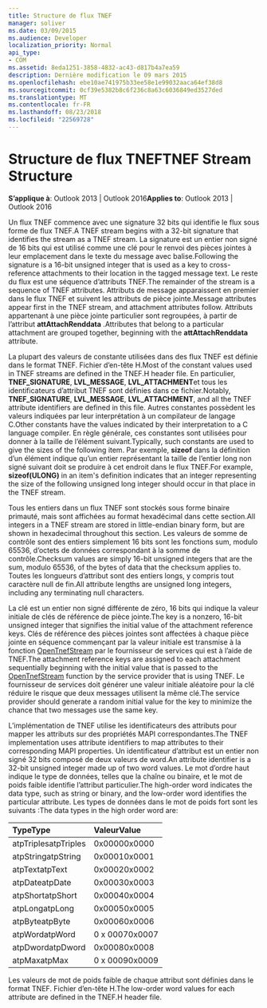 ```yaml
---
title: Structure de flux TNEF
manager: soliver
ms.date: 03/09/2015
ms.audience: Developer
localization_priority: Normal
api_type:
- COM
ms.assetid: 8eda1251-3858-4832-ac43-d817b4a7ea59
description: Dernière modification le 09 mars 2015
ms.openlocfilehash: ebe10ae741975b33ee58e1e99032aaca64ef38d8
ms.sourcegitcommit: 0cf39e5382b8c6f236c8a63c6036849ed3527ded
ms.translationtype: MT
ms.contentlocale: fr-FR
ms.lasthandoff: 08/23/2018
ms.locfileid: "22569728"
---
```

# <a name="tnef-stream-structure"></a><span data-ttu-id="87520-103">Structure de flux TNEF</span><span class="sxs-lookup"><span data-stu-id="87520-103">TNEF Stream Structure</span></span>

  
  
<span data-ttu-id="87520-104">**S’applique à**: Outlook 2013 | Outlook 2016</span><span class="sxs-lookup"><span data-stu-id="87520-104">**Applies to**: Outlook 2013 | Outlook 2016</span></span> 
  
<span data-ttu-id="87520-105">Un flux TNEF commence avec une signature 32 bits qui identifie le flux sous forme de flux TNEF.</span><span class="sxs-lookup"><span data-stu-id="87520-105">A TNEF stream begins with a 32-bit signature that identifies the stream as a TNEF stream.</span></span> <span data-ttu-id="87520-106">La signature est un entier non signé de 16 bits qui est utilisé comme une clé pour le renvoi des pièces jointes à leur emplacement dans le texte du message avec balise.</span><span class="sxs-lookup"><span data-stu-id="87520-106">Following the signature is a 16-bit unsigned integer that is used as a key to cross-reference attachments to their location in the tagged message text.</span></span> <span data-ttu-id="87520-107">Le reste du flux est une séquence d’attributs TNEF.</span><span class="sxs-lookup"><span data-stu-id="87520-107">The remainder of the stream is a sequence of TNEF attributes.</span></span> <span data-ttu-id="87520-108">Attributs de message apparaissent en premier dans le flux TNEF et suivent les attributs de pièce jointe.</span><span class="sxs-lookup"><span data-stu-id="87520-108">Message attributes appear first in the TNEF stream, and attachment attributes follow.</span></span> <span data-ttu-id="87520-109">Attributs appartenant à une pièce jointe particulier sont regroupées, à partir de l’attribut **attAttachRenddata** .</span><span class="sxs-lookup"><span data-stu-id="87520-109">Attributes that belong to a particular attachment are grouped together, beginning with the **attAttachRenddata** attribute.</span></span> 
  
<span data-ttu-id="87520-110">La plupart des valeurs de constante utilisées dans des flux TNEF est définie dans le format TNEF. Fichier d’en-tête H.</span><span class="sxs-lookup"><span data-stu-id="87520-110">Most of the constant values used in TNEF streams are defined in the TNEF.H header file.</span></span> <span data-ttu-id="87520-111">En particulier, **TNEF_SIGNATURE**, **LVL_MESSAGE**, **LVL_ATTACHMENT**et tous les identificateurs d’attribut TNEF sont définies dans ce fichier.</span><span class="sxs-lookup"><span data-stu-id="87520-111">Notably, **TNEF_SIGNATURE**, **LVL_MESSAGE**, **LVL_ATTACHMENT**, and all the TNEF attribute identifiers are defined in this file.</span></span> <span data-ttu-id="87520-112">Autres constantes possèdent les valeurs indiquées par leur interprétation à un compilateur de langage C.</span><span class="sxs-lookup"><span data-stu-id="87520-112">Other constants have the values indicated by their interpretation to a C language compiler.</span></span> <span data-ttu-id="87520-113">En règle générale, ces constantes sont utilisées pour donner à la taille de l’élément suivant.</span><span class="sxs-lookup"><span data-stu-id="87520-113">Typically, such constants are used to give the sizes of the following item.</span></span> <span data-ttu-id="87520-114">Par exemple, **sizeof** dans la définition d’un élément indique qu’un entier représentant la taille de l’entier long non signé suivant doit se produire à cet endroit dans le flux TNEF.</span><span class="sxs-lookup"><span data-stu-id="87520-114">For example, **sizeof(ULONG)** in an item's definition indicates that an integer representing the size of the following unsigned long integer should occur in that place in the TNEF stream.</span></span> 
  
<span data-ttu-id="87520-115">Tous les entiers dans un flux TNEF sont stockés sous forme binaire primauté, mais sont affichées au format hexadécimal dans cette section.</span><span class="sxs-lookup"><span data-stu-id="87520-115">All integers in a TNEF stream are stored in little-endian binary form, but are shown in hexadecimal throughout this section.</span></span> <span data-ttu-id="87520-116">Les valeurs de somme de contrôle sont des entiers simplement 16 bits sont les fonctions sum, modulo 65536, d’octets de données correspondant à la somme de contrôle.</span><span class="sxs-lookup"><span data-stu-id="87520-116">Checksum values are simply 16-bit unsigned integers that are the sum, modulo 65536, of the bytes of data that the checksum applies to.</span></span> <span data-ttu-id="87520-117">Toutes les longueurs d’attribut sont des entiers longs, y compris tout caractère null de fin.</span><span class="sxs-lookup"><span data-stu-id="87520-117">All attribute lengths are unsigned long integers, including any terminating null characters.</span></span>
  
<span data-ttu-id="87520-118">La clé est un entier non signé différente de zéro, 16 bits qui indique la valeur initiale de clés de référence de pièce jointe.</span><span class="sxs-lookup"><span data-stu-id="87520-118">The key is a nonzero, 16-bit unsigned integer that signifies the initial value of the attachment reference keys.</span></span> <span data-ttu-id="87520-119">Clés de référence des pièces jointes sont affectées à chaque pièce jointe en séquence commençant par la valeur initiale est transmise à la fonction [OpenTnefStream](opentnefstream.md) par le fournisseur de services qui est à l’aide de TNEF.</span><span class="sxs-lookup"><span data-stu-id="87520-119">The attachment reference keys are assigned to each attachment sequentially beginning with the initial value that is passed to the [OpenTnefStream](opentnefstream.md) function by the service provider that is using TNEF.</span></span> <span data-ttu-id="87520-120">Le fournisseur de services doit générer une valeur initiale aléatoire pour la clé réduire le risque que deux messages utilisent la même clé.</span><span class="sxs-lookup"><span data-stu-id="87520-120">The service provider should generate a random initial value for the key to minimize the chance that two messages use the same key.</span></span> 
  
<span data-ttu-id="87520-121">L’implémentation de TNEF utilise les identificateurs des attributs pour mapper les attributs sur des propriétés MAPI correspondantes.</span><span class="sxs-lookup"><span data-stu-id="87520-121">The TNEF implementation uses attribute identifiers to map attributes to their corresponding MAPI properties.</span></span> <span data-ttu-id="87520-122">Un identificateur d’attribut est un entier non signé 32 bits composé de deux valeurs de word.</span><span class="sxs-lookup"><span data-stu-id="87520-122">An attribute identifier is a 32-bit unsigned integer made up of two word values.</span></span> <span data-ttu-id="87520-123">Le mot d’ordre haut indique le type de données, telles que la chaîne ou binaire, et le mot de poids faible identifie l’attribut particulier.</span><span class="sxs-lookup"><span data-stu-id="87520-123">The high-order word indicates the data type, such as string or binary, and the low-order word identifies the particular attribute.</span></span> <span data-ttu-id="87520-124">Les types de données dans le mot de poids fort sont les suivants :</span><span class="sxs-lookup"><span data-stu-id="87520-124">The data types in the high order word are:</span></span>
  
|<span data-ttu-id="87520-125">**Type**</span><span class="sxs-lookup"><span data-stu-id="87520-125">**Type**</span></span>|<span data-ttu-id="87520-126">**Valeur**</span><span class="sxs-lookup"><span data-stu-id="87520-126">**Value**</span></span>|
|:-----|:-----|
|<span data-ttu-id="87520-127">atpTriples</span><span class="sxs-lookup"><span data-stu-id="87520-127">atpTriples</span></span>  <br/> |<span data-ttu-id="87520-128">0x0000</span><span class="sxs-lookup"><span data-stu-id="87520-128">0x0000</span></span>  <br/> |
|<span data-ttu-id="87520-129">atpString</span><span class="sxs-lookup"><span data-stu-id="87520-129">atpString</span></span>  <br/> |<span data-ttu-id="87520-130">0x0001</span><span class="sxs-lookup"><span data-stu-id="87520-130">0x0001</span></span>  <br/> |
|<span data-ttu-id="87520-131">atpText</span><span class="sxs-lookup"><span data-stu-id="87520-131">atpText</span></span>  <br/> |<span data-ttu-id="87520-132">0x0002</span><span class="sxs-lookup"><span data-stu-id="87520-132">0x0002</span></span>  <br/> |
|<span data-ttu-id="87520-133">atpDate</span><span class="sxs-lookup"><span data-stu-id="87520-133">atpDate</span></span>  <br/> |<span data-ttu-id="87520-134">0x0003</span><span class="sxs-lookup"><span data-stu-id="87520-134">0x0003</span></span>  <br/> |
|<span data-ttu-id="87520-135">atpShort</span><span class="sxs-lookup"><span data-stu-id="87520-135">atpShort</span></span>  <br/> |<span data-ttu-id="87520-136">0x0004</span><span class="sxs-lookup"><span data-stu-id="87520-136">0x0004</span></span>  <br/> |
|<span data-ttu-id="87520-137">atpLong</span><span class="sxs-lookup"><span data-stu-id="87520-137">atpLong</span></span>  <br/> |<span data-ttu-id="87520-138">0x0005</span><span class="sxs-lookup"><span data-stu-id="87520-138">0x0005</span></span>  <br/> |
|<span data-ttu-id="87520-139">atpByte</span><span class="sxs-lookup"><span data-stu-id="87520-139">atpByte</span></span>  <br/> |<span data-ttu-id="87520-140">0x0006</span><span class="sxs-lookup"><span data-stu-id="87520-140">0x0006</span></span>  <br/> |
|<span data-ttu-id="87520-141">atpWord</span><span class="sxs-lookup"><span data-stu-id="87520-141">atpWord</span></span>  <br/> |<span data-ttu-id="87520-142">0 x 0007</span><span class="sxs-lookup"><span data-stu-id="87520-142">0x0007</span></span>  <br/> |
|<span data-ttu-id="87520-143">atpDword</span><span class="sxs-lookup"><span data-stu-id="87520-143">atpDword</span></span>  <br/> |<span data-ttu-id="87520-144">0x0008</span><span class="sxs-lookup"><span data-stu-id="87520-144">0x0008</span></span>  <br/> |
|<span data-ttu-id="87520-145">atpMax</span><span class="sxs-lookup"><span data-stu-id="87520-145">atpMax</span></span>  <br/> |<span data-ttu-id="87520-146">0 x 0009</span><span class="sxs-lookup"><span data-stu-id="87520-146">0x0009</span></span>  <br/> |
   
<span data-ttu-id="87520-147">Les valeurs de mot de poids faible de chaque attribut sont définies dans le format TNEF. Fichier d’en-tête H.</span><span class="sxs-lookup"><span data-stu-id="87520-147">The low-order word values for each attribute are defined in the TNEF.H header file.</span></span>
  

